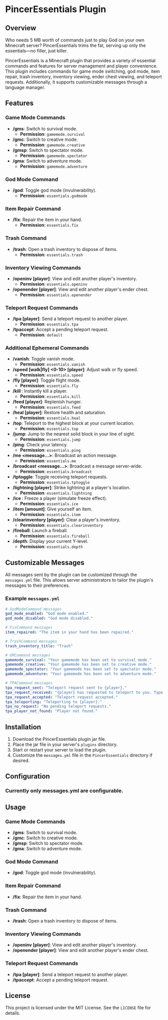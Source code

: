 # PincerEssentials Plugin  

## Overview  

Who needs 5 MB worth of commands just to play God on your own Minecraft server? PincerEssentials trims the fat, serving up only the essentials—no filler, just killer.  

PincerEssentials is a Minecraft plugin that provides a variety of essential commands and features for server management and player convenience. This plugin includes commands for game mode switching, god mode, item repair, trash inventory, inventory viewing, ender chest viewing, and teleport requests. Additionally, it supports customizable messages through a language manager.  

## Features  

### Game Mode Commands  
- **/gms**: Switch to survival mode.  
  - **Permission**: `gamemode.survival`  
- **/gmc**: Switch to creative mode.  
  - **Permission**: `gamemode.creative`  
- **/gmsp**: Switch to spectator mode.  
  - **Permission**: `gamemode.spectator`  
- **/gma**: Switch to adventure mode.  
  - **Permission**: `gamemode.adventure`  

### God Mode Command  
- **/god**: Toggle god mode (invulnerability).  
  - **Permission**: `essentials.godmode`  

### Item Repair Command  
- **/fix**: Repair the item in your hand.  
  - **Permission**: `essentials.fix`  

### Trash Command  
- **/trash**: Open a trash inventory to dispose of items.  
  - **Permission**: `essentials.trash`  

### Inventory Viewing Commands  
- **/openinv [player]**: View and edit another player's inventory.  
  - **Permission**: `essentials.openinv`  
- **/openender [player]**: View and edit another player's ender chest.  
  - **Permission**: `essentials.openender`  

### Teleport Request Commands  
- **/tpa [player]**: Send a teleport request to another player.  
  - **Permission**: `essentials.tpa`  
- **/tpaccept**: Accept a pending teleport request.  
  - **Permission**: `default`  

### Additional Ephemeral Commands  
- **/vanish**: Toggle vanish mode.  
  - **Permission**: `essentials.vanish`  
- **/speed [walk|fly] <0-10> [player]**: Adjust walk or fly speed.  
  - **Permission**: `essentials.speed`  
- **/fly [player]**: Toggle flight mode.  
  - **Permission**: `essentials.fly`  
- **/kill <player>**: Instantly kill a player.  
  - **Permission**: `essentials.kill`  
- **/feed [player]**: Replenish hunger.  
  - **Permission**: `essentials.feed`  
- **/heal [player]**: Restore health and saturation.  
  - **Permission**: `essentials.heal`  
- **/top**: Teleport to the highest block at your current location.  
  - **Permission**: `essentials.top`  
- **/jump**: Jump to the nearest solid block in your line of sight.  
  - **Permission**: `essentials.jump`  
- **/ping**: Check your latency.  
  - **Permission**: `essentials.ping`  
- **/me <message...>**: Broadcast an action message.  
  - **Permission**: `essentials.me`  
- **/broadcast <message...>**: Broadcast a message server-wide.  
  - **Permission**: `essentials.broadcast`  
- **/tptoggle**: Toggle receiving teleport requests.  
  - **Permission**: `essentials.tptoggle`  
- **/lightning [player]**: Strike lightning at a player's location.  
  - **Permission**: `essentials.lightning`  
- **/ice <player>**: Freeze a player (simulate freeze effect).  
  - **Permission**: `essentials.ice`  
- **/item <material> [amount]**: Give yourself an item.  
  - **Permission**: `essentials.item`  
- **/clearinventory [player]**: Clear a player's inventory.  
  - **Permission**: `essentials.clearinventory`  
- **/fireball**: Launch a fireball.  
  - **Permission**: `essentials.fireball`  
- **/depth**: Display your current Y-level.  
  - **Permission**: `essentials.depth`  

## Customizable Messages  

All messages sent by the plugin can be customized through the `messages.yml` file. This allows server administrators to tailor the plugin's messages to their preferences.  

### Example `messages.yml`
```yaml
# GodModeCommand messages  
god_mode_enabled: "God mode enabled."  
god_mode_disabled: "God mode disabled."  

# FixCommand messages  
item_repaired: "The item in your hand has been repaired."  

# TrashCommand messages  
trash_inventory_title: "Trash"  

# GMCommand messages  
gamemode_survival: "Your gamemode has been set to survival mode."  
gamemode_creative: "Your gamemode has been set to creative mode."  
gamemode_spectator: "Your gamemode has been set to spectator mode."  
gamemode_adventure: "Your gamemode has been set to adventure mode."  

# TPACommand messages  
tpa_request_sent: "Teleport request sent to {player}."  
tpa_request_received: "{player} has requested to teleport to you. Type /tpaccept to accept."  
tpa_request_accepted: "Teleport request accepted."  
tpa_teleporting: "Teleporting to {player}."  
tpa_no_request: "No pending teleport requests."  
tpa_player_not_found: "Player not found."  
```  

## Installation  

1. Download the PincerEssentials plugin jar file.  
2. Place the jar file in your server's `plugins` directory.  
3. Start or restart your server to load the plugin.  
4. Customize the `messages.yml` file in the `PincerEssentials` directory if desired.  

## Configuration  

### Currently only messages.yml are configurable.  

## Usage  

### Game Mode Commands  
- **/gms**: Switch to survival mode.  
- **/gmc**: Switch to creative mode.  
- **/gmsp**: Switch to spectator mode.  
- **/gma**: Switch to adventure mode.  

### God Mode Command  
- **/god**: Toggle god mode (invulnerability).  

### Item Repair Command  
- **/fix**: Repair the item in your hand.  

### Trash Command  
- **/trash**: Open a trash inventory to dispose of items.  

### Inventory Viewing Commands  
- **/openinv [player]**: View and edit another player's inventory.  
- **/openender [player]**: View and edit another player's ender chest.  

### Teleport Request Commands  
- **/tpa [player]**: Send a teleport request to another player.  
- **/tpaccept**: Accept a pending teleport request.  

## License  

This project is licensed under the MIT License. See the `LICENSE` file for details.
